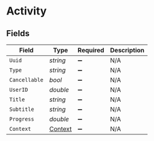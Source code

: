 # Activity


## Fields

| Field                                       | Type                                        | Required                                    | Description                                 |
| ------------------------------------------- | ------------------------------------------- | ------------------------------------------- | ------------------------------------------- |
| `Uuid`                                      | *string*                                    | :heavy_minus_sign:                          | N/A                                         |
| `Type`                                      | *string*                                    | :heavy_minus_sign:                          | N/A                                         |
| `Cancellable`                               | *bool*                                      | :heavy_minus_sign:                          | N/A                                         |
| `UserID`                                    | *double*                                    | :heavy_minus_sign:                          | N/A                                         |
| `Title`                                     | *string*                                    | :heavy_minus_sign:                          | N/A                                         |
| `Subtitle`                                  | *string*                                    | :heavy_minus_sign:                          | N/A                                         |
| `Progress`                                  | *double*                                    | :heavy_minus_sign:                          | N/A                                         |
| `Context`                                   | [Context](../../Models/Requests/Context.md) | :heavy_minus_sign:                          | N/A                                         |